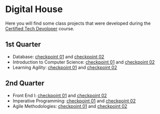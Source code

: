 # Digital House

Here you will find some class projects that were developed during the [Certified Tech Devoloper](https://www.digitalhouse.com/br/landing/certified-tech-developer?utm_source=google&utm_medium=paidsearch&utm_campaign=lead&utm_term=CTD&utm_content=degree-ctd-degree-pagectd-adresponsive-lead-kwcategory-ctd-all-none-all-other-text-infoproduct-none-1830-all-br-search-none&gclid=Cj0KCQjw8eOLBhC1ARIsAOzx5cFpGMcPlCe8dqF6mhTJvvchKPYHOcQt2egbHLjlRX8d6ok5aXafEwIaAm39EALw_wcB) course.

## 1st Quarter
- Database: [checkpoint 01]() and [checkpoint 02]()
- Introduction to Computer Science: [checkpoint 01]() and [checkpoint 02]()
- Learning Agility: [checkpoint 01]() and [checkpoint 02]()

## 2nd Quarter
- Front End I: [checkpoint 01](https://github.com/mpederiva/digitalHouse/tree/main/frontEnd1/1109) and [checkpoint 02]()
- Imperative Programming: [checkpoint 01]() and [checkpoint 02]()
- Agile Methodologies: [checkpoint 01]() and [checkpoint 02]()
